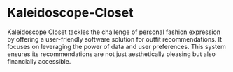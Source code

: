# Kaleidoscope-Closet
Kaleidoscope Closet tackles the challenge of personal fashion expression by offering a user-friendly software solution for outfit recommendations. It  focuses on leveraging the power of data and user preferences. This system ensures its recommendations are not just aesthetically pleasing but also financially accessible.
